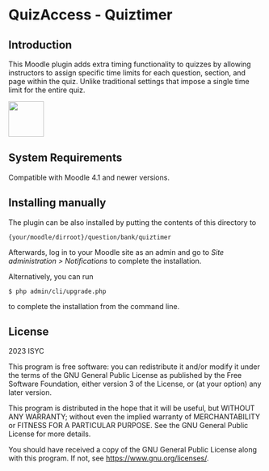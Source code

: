 # QuizAccess - Quiztimer #

## Introduction
This Moodle plugin adds extra timing functionality to quizzes by allowing instructors to assign specific time limits for each question, section, and page within the quiz. Unlike traditional settings that impose a single time limit for the entire quiz.

[<img src="https://unimoodle.github.io/assets/images/unimoodle-primarylogo-rgb-1200x353.png" height="70px"/>](https://unimoodle.github.io)


## System Requirements ##
Compatible with Moodle 4.1 and newer versions.


## Installing manually ##

The plugin can be also installed by putting the contents of this directory to

    {your/moodle/dirroot}/question/bank/quiztimer

Afterwards, log in to your Moodle site as an admin and go to _Site administration >
Notifications_ to complete the installation.

Alternatively, you can run

    $ php admin/cli/upgrade.php

to complete the installation from the command line.

## License ##

2023 ISYC

This program is free software: you can redistribute it and/or modify it under
the terms of the GNU General Public License as published by the Free Software
Foundation, either version 3 of the License, or (at your option) any later
version.

This program is distributed in the hope that it will be useful, but WITHOUT ANY
WARRANTY; without even the implied warranty of MERCHANTABILITY or FITNESS FOR A
PARTICULAR PURPOSE.  See the GNU General Public License for more details.

You should have received a copy of the GNU General Public License along with
this program.  If not, see <https://www.gnu.org/licenses/>.
